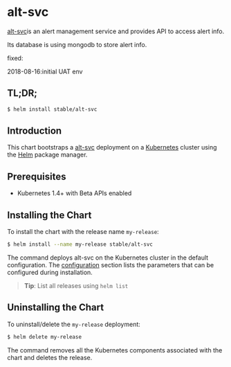 # alt-svc

[alt-svc](https://nodered.org/)is an alert management service and provides API to access alert info.

Its database is using mongodb to store alert info.

fixed:

2018-08-16:initial UAT env

## TL;DR;

```bash
$ helm install stable/alt-svc
```

## Introduction

This chart bootstraps a [alt-svc](https://nodered.org/) deployment on a [Kubernetes](http://kubernetes.io) cluster using the [Helm](https://helm.sh) package manager.

## Prerequisites

- Kubernetes 1.4+ with Beta APIs enabled

## Installing the Chart

To install the chart with the release name `my-release`:

```bash
$ helm install --name my-release stable/alt-svc
```

The command deploys alt-svc  on the Kubernetes cluster in the default configuration. The [configuration](#configuration) section lists the parameters that can be configured during installation.

> **Tip**: List all releases using `helm list`

## Uninstalling the Chart

To uninstall/delete the `my-release` deployment:

```bash
$ helm delete my-release
```

The command removes all the Kubernetes components associated with the chart and deletes the release.
